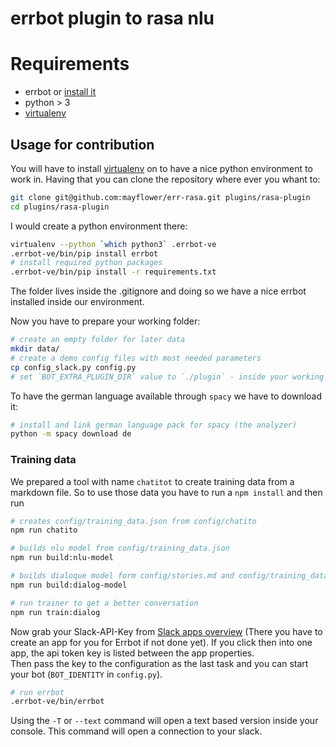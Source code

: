 # errbot plugin to rasa nlu

# Requirements

- errbot or [install it](http://errbot.io/en/latest/user_guide/setup.html#installation)
- python > 3
- [virtualenv](https://virtualenv.pypa.io)


## Usage for contribution

You will have to install [virtualenv](https://virtualenv.pypa.io) on to have a nice python environment to work in. Having that you can clone the repository where ever you whant to:

```bash
git clone git@github.com:mayflower/err-rasa.git plugins/rasa-plugin
cd plugins/rasa-plugin
```

I would create a python environment there:

```bash
virtualenv --python `which python3` .errbot-ve
.errbot-ve/bin/pip install errbot
# install required python packages
.errbot-ve/bin/pip install -r requirements.txt
```
The folder lives inside the .gitignore and doing so we have a nice errbot installed inside our environment.

Now you have to prepare your working folder:

```bash
# create an empty folder for later data
mkdir data/
# create a demo config files with most needed parameters
cp config_slack.py config.py
# set `BOT_EXTRA_PLUGIN_DIR` value to `./plugin` - inside your working errbot instance you have to adopt this one
```

To have the german language available through `spacy` we have to download it:

```bash
# install and link german language pack for spacy (the analyzer)
python -m spacy download de
```

### Training data

We prepared a tool with name `chatitot` to create training data from a markdown file. So to use those data you have to run
a `npm install` and then run

```bash
# creates config/training_data.json from config/chatito
npm run chatito

# builds nlu model from config/training_data.json
npm run build:nlu-model

# builds dialoque model form config/stories.md and config/training_data.json
npm run build:dialog-model

# run trainer to get a better conversation
npm run train:dialog
```

Now grab your Slack-API-Key from [Slack apps overview](https://api.slack.com/apps) (There you have to create an app for you for Errbot if not done yet). If you click then into one app, the api token key is listed between the app properties.  
Then pass the key to the configuration as the last task and you can start your bot (``BOT_IDENTITY`` in ``config.py``).


```bash
# run errbot
.errbot-ve/bin/errbot
```

Using the `-T` or `--text` command will open a text based version inside your console. This command will open a connection to your slack.

